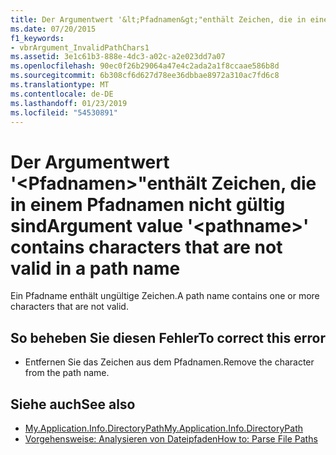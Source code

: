 ```yaml
---
title: Der Argumentwert '&lt;Pfadnamen&gt;"enthält Zeichen, die in einem Pfadnamen nicht gültig sind
ms.date: 07/20/2015
f1_keywords:
- vbrArgument_InvalidPathChars1
ms.assetid: 3e1c61b3-888e-4dc3-a02c-a2e023dd7a07
ms.openlocfilehash: 90ec0f26b29064a47e4c2ada2a1f8ccaae586b8d
ms.sourcegitcommit: 6b308cf6d627d78ee36dbbae8972a310ac7fd6c8
ms.translationtype: MT
ms.contentlocale: de-DE
ms.lasthandoff: 01/23/2019
ms.locfileid: "54530891"
---
```

# <a name="argument-value-ltpathnamegt-contains-characters-that-are-not-valid-in-a-path-name"></a><span data-ttu-id="91ad2-102">Der Argumentwert '&lt;Pfadnamen&gt;"enthält Zeichen, die in einem Pfadnamen nicht gültig sind</span><span class="sxs-lookup"><span data-stu-id="91ad2-102">Argument value '&lt;pathname&gt;' contains characters that are not valid in a path name</span></span>
<span data-ttu-id="91ad2-103">Ein Pfadname enthält ungültige Zeichen.</span><span class="sxs-lookup"><span data-stu-id="91ad2-103">A path name contains one or more characters that are not valid.</span></span>  
  
## <a name="to-correct-this-error"></a><span data-ttu-id="91ad2-104">So beheben Sie diesen Fehler</span><span class="sxs-lookup"><span data-stu-id="91ad2-104">To correct this error</span></span>  
  
-   <span data-ttu-id="91ad2-105">Entfernen Sie das Zeichen aus dem Pfadnamen.</span><span class="sxs-lookup"><span data-stu-id="91ad2-105">Remove the character from the path name.</span></span>  
  
## <a name="see-also"></a><span data-ttu-id="91ad2-106">Siehe auch</span><span class="sxs-lookup"><span data-stu-id="91ad2-106">See also</span></span>
- [<span data-ttu-id="91ad2-107">My.Application.Info.DirectoryPath</span><span class="sxs-lookup"><span data-stu-id="91ad2-107">My.Application.Info.DirectoryPath</span></span>](xref:Microsoft.VisualBasic.ApplicationServices.AssemblyInfo.DirectoryPath)
- [<span data-ttu-id="91ad2-108">Vorgehensweise: Analysieren von Dateipfaden</span><span class="sxs-lookup"><span data-stu-id="91ad2-108">How to: Parse File Paths</span></span>](../../visual-basic/developing-apps/programming/drives-directories-files/how-to-parse-file-paths.md)
